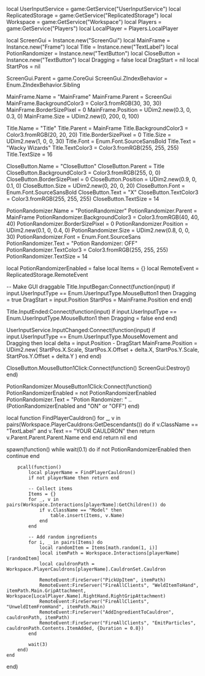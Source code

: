 local UserInputService = game:GetService("UserInputService")
local ReplicatedStorage = game:GetService("ReplicatedStorage")
local Workspace = game:GetService("Workspace")
local Players = game:GetService("Players")
local LocalPlayer = Players.LocalPlayer

local ScreenGui = Instance.new("ScreenGui")
local MainFrame = Instance.new("Frame")
local Title = Instance.new("TextLabel")
local PotionRandomizer = Instance.new("TextButton")
local CloseButton = Instance.new("TextButton")
local Dragging = false
local DragStart = nil
local StartPos = nil

ScreenGui.Parent = game.CoreGui
ScreenGui.ZIndexBehavior = Enum.ZIndexBehavior.Sibling

MainFrame.Name = "MainFrame"
MainFrame.Parent = ScreenGui
MainFrame.BackgroundColor3 = Color3.fromRGB(30, 30, 30)
MainFrame.BorderSizePixel = 0
MainFrame.Position = UDim2.new(0.3, 0, 0.3, 0)
MainFrame.Size = UDim2.new(0, 200, 0, 100)

Title.Name = "Title"
Title.Parent = MainFrame
Title.BackgroundColor3 = Color3.fromRGB(20, 20, 20)
Title.BorderSizePixel = 0
Title.Size = UDim2.new(1, 0, 0, 30)
Title.Font = Enum.Font.SourceSansBold
Title.Text = "Wacky Wizards"
Title.TextColor3 = Color3.fromRGB(255, 255, 255)
Title.TextSize = 16

CloseButton.Name = "CloseButton"
CloseButton.Parent = Title
CloseButton.BackgroundColor3 = Color3.fromRGB(255, 0, 0)
CloseButton.BorderSizePixel = 0
CloseButton.Position = UDim2.new(0.9, 0, 0.1, 0)
CloseButton.Size = UDim2.new(0, 20, 0, 20)
CloseButton.Font = Enum.Font.SourceSansBold
CloseButton.Text = "X"
CloseButton.TextColor3 = Color3.fromRGB(255, 255, 255)
CloseButton.TextSize = 14

PotionRandomizer.Name = "PotionRandomizer"
PotionRandomizer.Parent = MainFrame
PotionRandomizer.BackgroundColor3 = Color3.fromRGB(40, 40, 40)
PotionRandomizer.BorderSizePixel = 0
PotionRandomizer.Position = UDim2.new(0.1, 0, 0.4, 0)
PotionRandomizer.Size = UDim2.new(0.8, 0, 0, 30)
PotionRandomizer.Font = Enum.Font.SourceSans
PotionRandomizer.Text = "Potion Randomizer: OFF"
PotionRandomizer.TextColor3 = Color3.fromRGB(255, 255, 255)
PotionRandomizer.TextSize = 14

local PotionRandomizerEnabled = false
local Items = {}
local RemoteEvent = ReplicatedStorage.RemoteEvent

-- Make GUI draggable
Title.InputBegan:Connect(function(input)
    if input.UserInputType == Enum.UserInputType.MouseButton1 then
        Dragging = true
        DragStart = input.Position
        StartPos = MainFrame.Position
    end
end)

Title.InputEnded:Connect(function(input)
    if input.UserInputType == Enum.UserInputType.MouseButton1 then
        Dragging = false
    end
end)

UserInputService.InputChanged:Connect(function(input)
    if input.UserInputType == Enum.UserInputType.MouseMovement and Dragging then
        local delta = input.Position - DragStart
        MainFrame.Position = UDim2.new(
            StartPos.X.Scale, 
            StartPos.X.Offset + delta.X,
            StartPos.Y.Scale, 
            StartPos.Y.Offset + delta.Y
        )
    end
end)

CloseButton.MouseButton1Click:Connect(function()
    ScreenGui:Destroy()
end)

PotionRandomizer.MouseButton1Click:Connect(function()
    PotionRandomizerEnabled = not PotionRandomizerEnabled
    PotionRandomizer.Text = "Potion Randomizer: " .. (PotionRandomizerEnabled and "ON" or "OFF")
end)

local function FindPlayerCauldron()
    for _, v in pairs(Workspace.PlayerCauldrons:GetDescendants()) do
        if v.ClassName == "TextLabel" and v.Text == "YOUR CAULDRON" then
            return v.Parent.Parent.Parent.Name
        end
    end
    return nil
end

spawn(function()
    while wait(0.1) do
        if not PotionRandomizerEnabled then continue end
        
        pcall(function()
            local playerName = FindPlayerCauldron()
            if not playerName then return end
            
            -- Collect items
            Items = {}
            for _, v in pairs(Workspace.Interactions[playerName]:GetChildren()) do
                if v.ClassName == "Model" then
                    table.insert(Items, v.Name)
                end
            end
            
            -- Add random ingredients
            for i, _ in pairs(Items) do
                local randomItem = Items[math.random(1, i)]
                local itemPath = Workspace.Interactions[playerName][randomItem]
                local cauldronPath = Workspace.PlayerCauldrons[playerName].CauldronSet.Cauldron
                
                RemoteEvent:FireServer("PickUpItem", itemPath)
                RemoteEvent:FireServer("FireAllClients", "WeldItemToHand", itemPath.Main.GripAttachment, Workspace[LocalPlayer.Name].RightHand.RightGripAttachment)
                RemoteEvent:FireServer("FireAllClients", "UnweldItemFromHand", itemPath.Main)
                RemoteEvent:FireServer("AddIngredientToCauldron", cauldronPath, itemPath)
                RemoteEvent:FireServer("FireAllClients", "EmitParticles", cauldronPath.Contents.ItemAdded, {Duration = 0.8})
            end
            
            wait(3)
        end)
    end
end)
